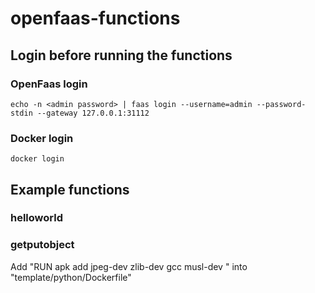 # openfaas-functions

## Login before running the functions
### OpenFaas login
```
echo -n <admin password> | faas login --username=admin --password-stdin --gateway 127.0.0.1:31112
```

### Docker login
```
docker login
```

## Example functions
### helloworld

### getputobject
Add "RUN apk add jpeg-dev zlib-dev gcc musl-dev " into "template/python/Dockerfile"
